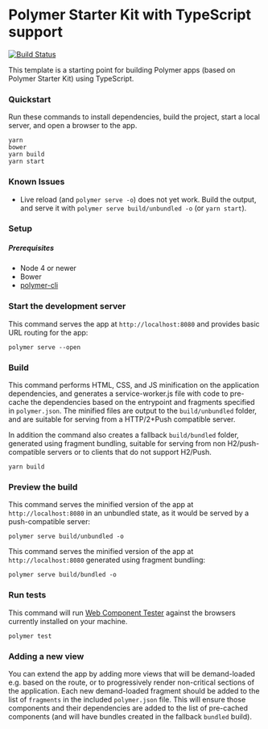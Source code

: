# Polymer Starter Kit with TypeScript support

[![Build Status](https://travis-ci.org/tony19/polymer-typescript-starter-kit.svg?branch=master)](https://travis-ci.org/tony19/polymer-typescript-starter-kit)

This template is a starting point for building Polymer apps (based on Polymer Starter Kit)
using TypeScript.

### Quickstart
Run these commands to install dependencies, build the project, start a local server, and open a browser to the app.

```shell
yarn
bower
yarn build
yarn start
```

### Known Issues

 * Live reload (and `polymer serve -o`) does not yet work. Build the output, and serve it with `polymer serve build/unbundled -o` (or `yarn start`).

### Setup

##### Prerequisites

 * Node 4 or newer
 * Bower
 * [polymer-cli](https://github.com/Polymer/polymer-cli)

### Start the development server

This command serves the app at `http://localhost:8080` and provides basic URL
routing for the app:

    polymer serve --open


### Build

This command performs HTML, CSS, and JS minification on the application
dependencies, and generates a service-worker.js file with code to pre-cache the
dependencies based on the entrypoint and fragments specified in `polymer.json`.
The minified files are output to the `build/unbundled` folder, and are suitable
for serving from a HTTP/2+Push compatible server.

In addition the command also creates a fallback `build/bundled` folder,
generated using fragment bundling, suitable for serving from non
H2/push-compatible servers or to clients that do not support H2/Push.

    yarn build

### Preview the build

This command serves the minified version of the app at `http://localhost:8080`
in an unbundled state, as it would be served by a push-compatible server:

    polymer serve build/unbundled -o

This command serves the minified version of the app at `http://localhost:8080`
generated using fragment bundling:

    polymer serve build/bundled -o

### Run tests

This command will run
[Web Component Tester](https://github.com/Polymer/web-component-tester) against the
browsers currently installed on your machine.

    polymer test

### Adding a new view

You can extend the app by adding more views that will be demand-loaded
e.g. based on the route, or to progressively render non-critical sections
of the application.  Each new demand-loaded fragment should be added to the
list of `fragments` in the included `polymer.json` file.  This will ensure
those components and their dependencies are added to the list of pre-cached
components (and will have bundles created in the fallback `bundled` build).
